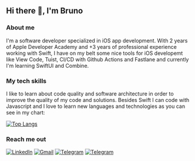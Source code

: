 ## Hi there 👋, I'm Bruno

### About me
I'm a software developer specialized in iOS app development. With 2 years of Apple Developer Academy and +3 years of professional experience working with Swift, I have on my belt some nice tools for iOS developemt like View Code, Tuist, CI/CD with Github Actions and Fastlane and currently I'm learning SwiftUI and Combine.

<!--
### Working experiences
I started my journey at Popcode Solutions where I've worked on Banese app with maintenance and building new features. But my colaboration with Popcode was brief, with 3 months I received the invite to join Will Bank team.

At Will Bank I developed my skills in iOS development, I worked with great people and stayed there for 3 years and there I participated at great projects with Fraud Prevention's team like face validation and with the Mobile Platform's team wich most remarkable project was the migration from Bitbucket + Bitrise to Github + Github Actions. 
-->

### My tech skills
I like to learn about code quality and software architecture in order to improve the quality of my code and solutions. Besides Swift I can code with Javascript and I love to learn new languages and technologies as you can see in my chart:

[![Top Langs](https://github-readme-stats.vercel.app/api/top-langs/?username=brunoorocha&layout=compact&count_private=true&include_all_commits=true&show_icons=true&theme=dark)](https://github.com/anuraghazra/github-readme-stats)

### Reach me out
[![LinkedIn](https://img.shields.io/badge/LinkedIn-brunoorochas-blue)](https://www.linkedin.com/in/brunoorochas/)
[![Gmail](https://img.shields.io/badge/Gmail-mail.brunorocha%40gmail.com-red)](mailto:mail.brunorocha@gmail.com)
[![Telegram](https://img.shields.io/badge/Telegram-imbrunorocha-blue)](https://t.me/imbrunorocha)
[![Telegram](https://img.shields.io/badge/Twitter-brunoorocha-blue)](https://www.twitter.com/brunoorocha)
